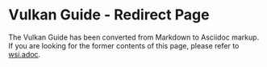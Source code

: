 # Vulkan Guide - Redirect Page

The Vulkan  Guide has been converted from Markdown to Asciidoc markup. If you are looking for the former contents of this page, please refer to [wsi.adoc](./wsi.adoc).
